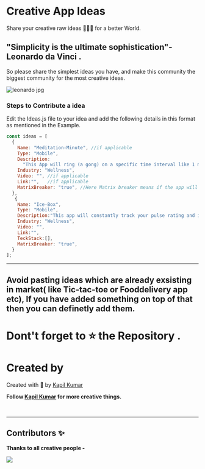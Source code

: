 # Creative App Ideas

Share your creative raw ideas 🤯💡🎨 for a better World. 
## "Simplicity is the ultimate sophistication"-Leonardo da Vinci .

So please share the simplest ideas you have, and make this community the biggest community for the most creative ideas.

![leonardo jpg](https://user-images.githubusercontent.com/100344844/197093647-ab9940c3-0837-4734-b70a-f2f0482dddf5.jpg)

### Steps to Contribute a idea
Edit the Ideas.js file to your idea and add the following details in this format as mentioned in the Example.

```javascript
const ideas = [
  {
    Name: "Meditation-Minute", //if applicable
    Type: "Mobile",
    Description:
      "This App will ring (a gong) on a specific time interval like 1 minute or 3 minutes, or any other time interval till the time the meditator has to try to focus his/her mind on the meditation object (like breath or any other meditation object) elapses.",//As detailed as possible
    Industry: "Wellness",
    Video: "", //if applicable
    Link:"",   //if applicable
    MatrixBreaker: "true", //Here Matrix breaker means if the app will help the user to came out negative Habit patterns Like- addiction, Hatered,lust ,cling to materialism and Take him/her to better control of mind ,Innerpeace ,More awareness ,Minimilism, Warriorness ,Self realisation ,Patience and love etc.
  },
   {
    Name: "Ice-Box", 
    Type: "Mobile",
    Description:"This app will constantly track your pulse rating and if your stressed it the app will suggest you different ideas to calm yourself down or suggest you some activites to do and control your stress.",//As detailed as possible
    Industry: "Wellness",
    Video: "", 
    Link:"",   
    TeckStack:[],  
    MatrixBreaker: "true", 
  }
];
```



***

##  Avoid pasting ideas which are already exsisting in market(  like Tic-tac-toe or Fooddelivery app etc), If you have added something on top of that then you can definetly add them.

<!-- # 📝 Licensed by <img src="https://img.shields.io/github/license/payloadbox/xss-payload-list"> -->
# Dont't forget to ⭐ the Repository .

# Created by
Created with &#129293; by <a href="https://github.com/KapilKumar7" target="_blank">Kapil Kumar</a>

<b>Follow <a href="https://github.com/KapilKumar7" target="_blank">Kapil Kumar</a> for more creative things. 

<br>

***
## Contributors ✨

Thanks to all creative people -

<a href = "https://github.com/KapilKumar7/CreativeAppIdeas/graphs/contributors">
  <img src = "https://contrib.rocks/image?repo=KapilKumar7/CreativeAppIdeas"/>
</a>

